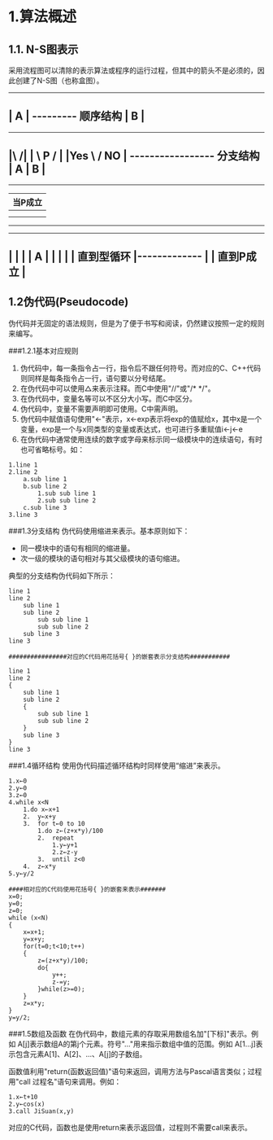 1.算法概述
=============================

1.1. N-S图表示
------------------
采用流程图可以清除的表示算法或程序的运行过程，但其中的箭头不是必须的，因此创建了N-S图（也称盒图）。

_________
|	A	|
---------       顺序结构
|	B	|
---------

________________
|\			   /|
|  \  P     /   |
|Yes \   /   NO |
-----------------				分支结构
|  A   |     B  |
-----------------

-----------------
|  当P成立       |
|   -------------|
|   |            |				当型循环结构
|   |     A      |
------------------


------------------
|             |   |
|      A      |   |
|             |   |				直到型循环
|-------------    |
|    直到P成立    |
------------------


1.2伪代码(Pseudocode)
--------------------------
伪代码并无固定的语法规则，但是为了便于书写和阅读，仍然建议按照一定的规则来编写。

###1.2.1基本对应规则
1. 伪代码中，每一条指令占一行，指令后不跟任何符号。而对应的C、C++代码则同样是每条指令占一行，语句要以分号结尾。
2. 在伪代码中可以使用△来表示注释。而C中使用"//"或"/*  */"。
3. 在伪代码中，变量名等可以不区分大小写。而C中区分。
4. 伪代码中，变量不需要声明即可使用。C中需声明。
5. 伪代码中赋值语句使用"←"表示，x←exp表示将exp的值赋给x，其中x是一个变量，exp是一个与x同类型的变量或表达式，也可进行多重赋值i←j←e
6. 在伪代码中通常使用连续的数字或字母来标示同一级模块中的连续语句，有时也可省略标号。如：  

```
1.line 1
2.line 2
	a.sub line 1
	b.sub line 2
		1.sub sub line 1
		2.sub sub line 2
	c.sub line 3
3.line 3
```

###1.3分支结构
伪代码使用缩进来表示。基本原则如下：
- 同一模块中的语句有相同的缩进量。
- 次一级的模块的语句相对与其父级模块的语句缩进。

典型的分支结构伪代码如下所示：  
```
line 1
line 2
	sub line 1
	sub line 2
		sub sub line 1
		sub sub line 2
	sub line 3
line 3

################对应的C代码用花括号{ }的嵌套表示分支结构###########

line 1
line 2
{
	sub line 1
	sub line 2
	{
		sub sub line 1
		sub sub line 2
	}
	sub line 3
}
line 3
```

###1.4循环结构
使用伪代码描述循环结构时同样使用“缩进”来表示。
```
1.x←0
2.y←0
3.z←0
4.while x<N
	1.do x←x+1
	2.	y←x+y
	3.	for t←0 to 10
		1.do z←(z+x*y)/100
		2.	repeat
			1.y←y+1
			2.z←z-y
		3.	until z<0
	4.	z←x*y
5.y←y/2

####相对应的C代码使用花括号{ }的嵌套来表示#######
x=0;
y=0;
z=0;
while (x<N)
{
	x=x+1;
	y=x+y;
	for(t=0;t<10;t++)
	{
		z=(z+x*y)/100;
		do{
			y++;
			z-=y;
		}while(z>=0);
	}
	z=x*y;
}
y=y/2;
```
###1.5数组及函数
在伪代码中，数组元素的存取采用数组名加"[下标]"表示。例如 A[j]表示数组A的第j个元素。符号"..."用来指示数组中值的范围。例如 A[1...j]表示包含元素A[1]、A[2]、...、A[j]的子数组。

函数值利用"return(函数返回值)"语句来返回，调用方法与Pascal语言类似；过程用"call 过程名"语句来调用。例如：
```
1.x←t+10
2.y←cos(x)
3.call JiSuan(x,y)
```
对应的C代码，函数也是使用return来表示返回值，过程则不需要call来表示。




